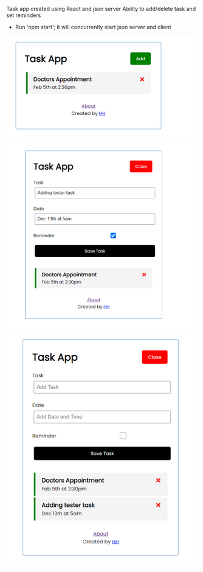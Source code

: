 Task app created using React and json server
Ability to add/delete task and set reminders

- Run 'npm start'; it will concurrently start json server and client

![Task-App](./assets/Task-app.PNG "Task-App")
![Adding-Task](./assets/Adding-Task.PNG "Adding-Task")
![Saved-Task](./assets/Saved-Task.PNG "Saved-Task")
